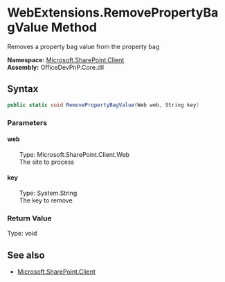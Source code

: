 # WebExtensions.RemovePropertyBagValue Method  
Removes a property bag value from the property bag  

**Namespace:** [Microsoft.SharePoint.Client](Microsoft.SharePoint.Client.md)  
**Assembly:** OfficeDevPnP.Core.dll  
## Syntax
```C#
public static void RemovePropertyBagValue(Web web, String key)
```
### Parameters
#### web  
&emsp;&emsp;Type: Microsoft.SharePoint.Client.Web  
&emsp;&emsp;The site to process  

#### key  
&emsp;&emsp;Type: System.String  
&emsp;&emsp;The key to remove  

### Return Value
Type: void  

## See also
- [Microsoft.SharePoint.Client](Microsoft.SharePoint.Client.md)
